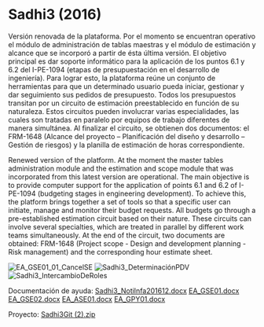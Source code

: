 # Sadhi3 (2016)
Versión renovada de la plataforma. Por el momento se encuentran operativo el módulo de administración de tablas maestras y el módulo de estimación y alcance que se incorporó a partir de ésta última versión. El objetivo principal es dar soporte informático para la aplicación de los puntos 6.1 y 6.2 del I-PE-1094 (etapas de presupuestación en el desarrollo de ingeniería). Para lograr esto, la plataforma reúne un conjunto de herramientas para que un determinado usuario pueda iniciar, gestionar y dar seguimiento sus pedidos de presupuesto. Todos los presupuestos transitan por un circuito de estimación preestablecido en función de su naturaleza. Estos circuitos pueden involucrar varias especialidades, las cuales son tratadas en paralelo por equipos de trabajo diferentes de manera simultánea. Al finalizar el circuito, se obtienen dos documentos: el FRM-1648 (Alcance del proyecto – Planificación del diseño y desarrollo – Gestión de riesgos) y la planilla de estimación de horas correspondiente.

Renewed version of the platform. At the moment the master tables administration module and the estimation and scope module that was incorporated from this latest version are operational. The main objective is to provide computer support for the application of points 6.1 and 6.2 of I-PE-1094 (budgeting stages in engineering development). To achieve this, the platform brings together a set of tools so that a specific user can initiate, manage and monitor their budget requests. All budgets go through a pre-established estimation circuit based on their nature. These circuits can involve several specialties, which are treated in parallel by different work teams simultaneously. At the end of the circuit, two documents are obtained: FRM-1648 (Project scope - Design and development planning - Risk management) and the corresponding hour estimate sheet.


![EA_GSE01_01_CancelSE](https://user-images.githubusercontent.com/95475565/144593338-b07c03de-d2a7-4a9e-85fa-1afa66e1d5d1.gif)
![Sadhi3_DeterminaciónPDV](https://user-images.githubusercontent.com/95475565/144593351-27cac4c4-5b12-43d1-b7fe-77e674d4a683.gif)
![Sadhi3_IntercambioDeRoles](https://user-images.githubusercontent.com/95475565/144593371-99dbb137-9f81-4476-8cd0-65b5470d9da8.gif)


Documentación de ayuda:
[Sadhi3_NotiInfa201612.docx](https://github.com/German-Torres/Sadhi3/files/7649054/Sadhi3_NotiInfa201612.docx)
[EA_GSE01.docx](https://github.com/German-Torres/Sadhi3/files/7649045/EA_GSE01.docx)
[EA_GSE02.docx](https://github.com/German-Torres/Sadhi3/files/7649047/EA_GSE02.docx)
[EA_ASE01.docx](https://github.com/German-Torres/Sadhi3/files/7649043/EA_ASE01.docx)
[EA_GPY01.docx](https://github.com/German-Torres/Sadhi3/files/7649044/EA_GPY01.docx)

Proyecto:
[Sadhi3Git (2).zip](https://github.com/German-Torres/Sadhi3/files/7649645/Sadhi3Git.2.zip)
